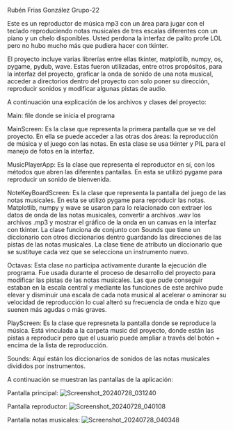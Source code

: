 Rubén Frias González Grupo-22

Este es un reproductor de música mp3 con un área para jugar con el teclado reproduciendo notas musicales de tres escalas diferentes con un piano y un chelo disponibles. Usted perdona la interfaz de palito profe LOL pero no hubo mucho más que pudiera hacer con tkinter.

El proyecto incluye varias librerías entre ellas tkinter, matplotlib, numpy, os, pygame, pydub, wave. Estas fueron utilizadas, entre otros propósitos, para la interfaz del proyecto, graficar la onda de sonido de una nota musical, acceder a directorios dentro del proyecto con solo poner su dirección, reproducir sonidos y modificar algunas pistas de audio.

A continuación una explicación de los archivos y clases del proyecto:

Main: file donde se inicia el programa

MainScreen: Es la clase que representa la primera pantalla que se ve del proyecto. En ella se puede acceder a las otras dos áreas: la reproducción de música y el juego con las notas. En esta clase se usa tkinter y PIL para el manejo de fotos en la interfaz.

MusicPlayerApp: Es la clase que representa el reproductor en sí, con los métodos que abren las diferentes pantallas. En esta se utilizó pygame para reproducir un sonido de bienvenida.

NoteKeyBoardScreen: Es la clase que representa la pantalla del juego de las notas musicales. En esta se utilizó pygame para reproducir las notas. Matplotlib, numpy y wave se usaron para lo relacionado con extraer los datos de onda de las notas musicales, convertir a archivos .wav los archivos .mp3 y mostrar el gráfico de la onda en un canvas en la interfaz con tkinter. La clase funciona de conjunto con Sounds que tiene un diccionario con otros diccionarios dentro guardando las direcciones de las pistas de las notas musicales. La clase tiene de atributo un diccionario que se sustituye cada vez que se selecciona un instrumento nuevo.

Octavas: Esta clase no participa activamente durante la ejecución dle programa. Fue usada durante el proceso de desarrollo del proyecto para modificar las pistas de las notas musicales. Las que pude conseguir estaban en la escala central y mediante las funciones de este archivo pude elevar y disminuir una escala de cada nota musical al acelerar o aminorar su velocidad de reproducción lo cual alteró su frecuencia de onda e hizo que suenen más agudas o más graves.

PlayScreen: Es la clase que represneta la pantalla donde se reproduce la música. Está vinculada a la carpeta music del proyecto, donde están las pistas a reproducir pero que el usuario puede ampliar a través del botón + encima de la lista de reproducción.

Sounds: Aquí están los diccionarios de sonidos de las notas musicales divididos por instrumentos.

A continuación se muestran las pantallas de la aplicación:

Pantalla principal:
![Screenshot_20240728_031240](https://github.com/user-attachments/assets/46993b8a-b240-48a8-b701-5e6fa573e727)

Pantalla reproductor:
![Screenshot_20240728_040108](https://github.com/user-attachments/assets/d25e92e1-795a-4b5e-b5f1-1b158bef107f)

Pantalla notas musicales:
![Screenshot_20240728_040348](https://github.com/user-attachments/assets/c2d50d08-b0ff-4ffa-9872-d34bbeaeb459)
